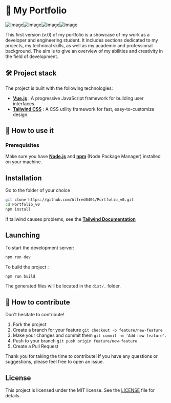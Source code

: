 # 📖 My Portfolio

![image](https://img.shields.io/badge/Vite-B73BFE?style=for-the-badge&logo=vite&logoColor=FFD62E)![image](https://img.shields.io/badge/Vue%20js-35495E?style=for-the-badge&logo=vuedotjs&logoColor=4FC08D)![image](https://img.shields.io/badge/Tailwind_CSS-38B2AC?style=for-the-badge&logo=tailwind-css&logoColor=white)![image](https://img.shields.io/badge/npm-CB3837?style=for-the-badge&logo=npm&logoColor=white)

This first version (v.0) of my portfolio is a showcase of my work as a developer and engineering student.
It includes sections dedicated to my projects, my technical skills, as well as my academic and professional background. The aim is to give an overview of my abilities and creativity in the field of development.

## 🛠️ Project stack

The project is built with the following technologies:

- **[Vue.js](https://vuejs.org/)** : A progressive JavaScript framework for building user interfaces.
- **[Tailwind CSS](https://tailwindcss.com/)** : A CSS utility framework for fast, easy-to-customize design.

## 🚀 How to use it

### Prerequisites

Make sure you have **[Node.js](https://nodejs.org/fr)** and **[npm](https://www.npmjs.com/)** (Node Package Manager) installed on your machine.

## Installation

Go to the folder of your choice

```bash
git clone https://github.com/Alfred0404/Portfolio_v0.git
cd Portfolio_v0
npm install
```
If tailwind causes problems, see the **[Tailwind Documentation](https://tailwindcss.com/docs/guides/vite#vue)**

## Launching

To start the development server:
```bash
npm run dev
```

To build the project :
```bash
npm run build
```

The generated files will be located in the `dist/.` folder.

## 🤝 How to contribute

Don't hesitate to contribute!

1. Fork the project
2. Create a branch for your feature
    `git checkout -b feature/new-feature`
3. Make your changes and commit them
    `git commit -m 'Add new feature'`.
4. Push to your branch
    `git push origin feature/new-feature`
5. Create a Pull Request

Thank you for taking the time to contribute! If you have any questions or suggestions, please feel free to open an issue.

## License

This project is licensed under the MIT license. See the [LICENSE](LICENSE) file for details.